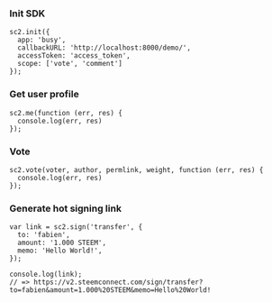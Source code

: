 ### Init SDK
```
sc2.init({
  app: 'busy',
  callbackURL: 'http://localhost:8000/demo/',
  accessToken: 'access_token',
  scope: ['vote', 'comment']
});
```

### Get user profile
```
sc2.me(function (err, res) {
  console.log(err, res)
});
```

### Vote
```
sc2.vote(voter, author, permlink, weight, function (err, res) {
  console.log(err, res)
});
```

### Generate hot signing link
```
var link = sc2.sign('transfer', {
  to: 'fabien',
  amount: '1.000 STEEM',
  memo: 'Hello World!',
});

console.log(link);
// => https://v2.steemconnect.com/sign/transfer?to=fabien&amount=1.000%20STEEM&memo=Hello%20World!
```